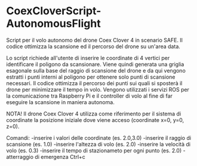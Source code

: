 # CoexCloverScript-AutonomousFlight

Script per il volo autonomo del drone Coex Clover 4 in scenario SAFE. Il codice ottimizza la scansione ed il percorso del drone su un'area data.

Lo script richiede all'utente di inserire le coordinate di 4 vertici per identificare il poligono da scansionare. Viene quindi generata una griglia esagonale sulla base del raggio di scansione del drone e da qui vengono estratti i punti interni al poligono per ottenere solo punti di scansione necessari. Il codice ottimizza il percorso dei punti sui quali si sposterà il drone per minimizzare il tempo in volo. Vengono utilizzati i servizi ROS per la comunicazione tra Raspberry Pi e il controller di volo al fine di far eseguire la scansione in maniera autonoma.

NOTA!
Il drone Coex Clover 4 utilizza come riferimento per il sistema di coordinate la posizione iniziale dove viene acceso (coordinate x=0, y=0, z=0).

Comandi:
-inserire i valori delle coordinate (es. 2.0,3.0)
-inserire il raggio di scansione (es. 1.0)
-inserire l'altezza di volo (es. 2.0)
-inserire la velocità di volo (es. 0.3)
-inserire il tempo di stazionameto per ogni punto (es. 2.0)
-atterraggio di emergenza Ctrl+c
